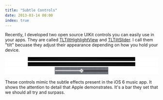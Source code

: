 ```yaml
---
title: "Subtle Controls"
date: 2013-03-14 00:00
index: true
---
```


Recently, I developed two open source UIKit controls you can easily use in your apps. They are called [TLTiltHighlightView](https://github.com/TeehanLax/TLTiltHighlightView) and [TLTiltSlider](https://github.com/TeehanLax/TLTiltSlider). I call them "tilt" becuase they adjust their appearance depending on how you hold your device.

 ![](/img/import/blog/subtle-controls/5AB512DEEC4D4BC4AE8484E3A1CA54E7.png) ![](/img/import/blog/subtle-controls/7D5E8196DC6F46058D189342BE7919F9.png) ![](/img/import/blog/subtle-controls/351B9B9827F2474C86FB6B58BB86005F.png)

These controls mimic the subtle effects present in the iOS 6 music app. It shows the attention to detail that Apple demonstrates. It's a bar they set that we should all try and surpass.

<!-- more -->
